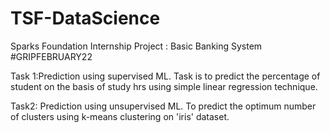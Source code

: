 # TSF-DataScience
Sparks Foundation Internship Project : Basic Banking System #GRIPFEBRUARY22

Task 1:Prediction using supervised ML. Task is to predict the percentage of student on the basis of study hrs using simple linear regression technique.

Task2: Prediction using unsupervised ML. To predict the optimum number of clusters using k-means clustering on 'iris' dataset.
